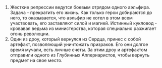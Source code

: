 1. Жесткие репрессии ведутся боевым отрядом одного аэльфира. Задача - прекратить его жизнь. Как только герои добираются до него, то оказывается, что аэльфир не хотел в этом всем участвовать, его заставляют силой и магией. Истинный кукловод - кровавая ведьма из министерства, которая специально разжигает огонь революции.
2. Один из дроу, который вернулся из Сердца, принес с собой артефакт, позволяющий уничтожать призраков. Его они долгое время мучали, есть личные счеты. За этим дроу и артефактом отправили одного из Глубинных Аппериаристов, чтобы вернуть предмет на свое место.